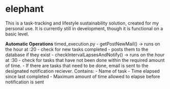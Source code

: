 # elephant

This is a task-tracking and lifestyle sustainability solution, created for my personal use. It is currently still in development, though it is functional on a basic level. 

**Automatic Operations**
    timed_execution.py 
    - getPostNewMail() -> runs on the hour at :20
        - check for new tasks completed
        - posts them to the database if they exist
    - checkIntervalLapsesAndNotify() -> runs on the hour at :30
        - check for tasks that have not been done within the required amount of time. 
        - If there are tasks that need to be done, email is sent to the designated notification reciever. Contains: 
            - Name of task
            - Time elapsed since last completed 
            - Maximum amount of time allowed to elapse before notification is sent


